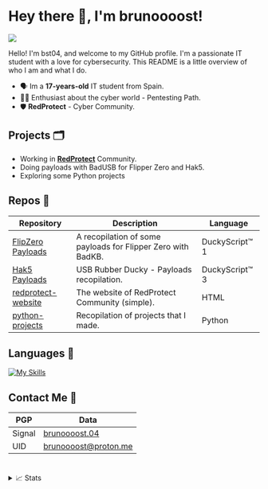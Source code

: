 # Hey there 👋, I'm brunoooost!
![](https://komarev.com/ghpvc/?username=brunoooost&label=views)

Hello! I'm bst04, and welcome to my GitHub profile. I'm a passionate IT student with a love for cybersecurity. This README is a little overview of who I am and what I do.
- 🗣️ Im a **17-years-old** IT student from Spain.
- 👨‍💻 Enthusiast about the cyber world - Pentesting Path.
- 🛡️ **RedProtect** - Cyber Community.

## Projects 🗂️
- Working in **[RedProtect](https://info-redprotect.vercel.app)** Community. 
- Doing payloads with BadUSB for Flipper Zero and Hak5.
- Exploring some Python projects

## Repos 📁
|Repository|Description|Language|
|--|-------------------|--|
|[FlipZero Payloads](https://github.com/brunoooost/payloads_flipperZero)|A recopilation of some payloads for Flipper Zero with BadKB. |DuckyScript™ 1|
|[Hak5 Payloads](https://github.com/brunoooost/hak5_payloads)|USB Rubber Ducky - Payloads recopilation. |DuckyScript™ 3|
|[redprotect-website](https://github.com/brunoooost/info.redprotect)|The website of RedProtect Community (simple). |HTML|
|[python-projects](https://github.com/brunoooost/python-projects/tree/main)| Recopilation of projects that I made. |Python|
## Languages 💾
[![My Skills](https://skillicons.dev/icons?i=py,html,cs,linux,windows,raspberrypi,kali,arduino)](https://skillicons.dev)

## Contact Me 💬
|PGP|Data|
|--|---------------------|
|Signal|[brunoooost.04](https://signal.me/#eu/YiH6rZq86ipsfPShqXmtjw-kE6ATHrvE_sKfofhKNCuOry3YQEhHXInFqhMWLZqo)|
|UID|brunoooost@proton.me|
#
<details>
<summary>📈 Stats</summary>
<br>


![brunoooost's Stats](https://github-readme-stats.vercel.app/api?username=brunoooost&theme=dark&show_icons=true&hide_border=false&count_private=false)

<br>


